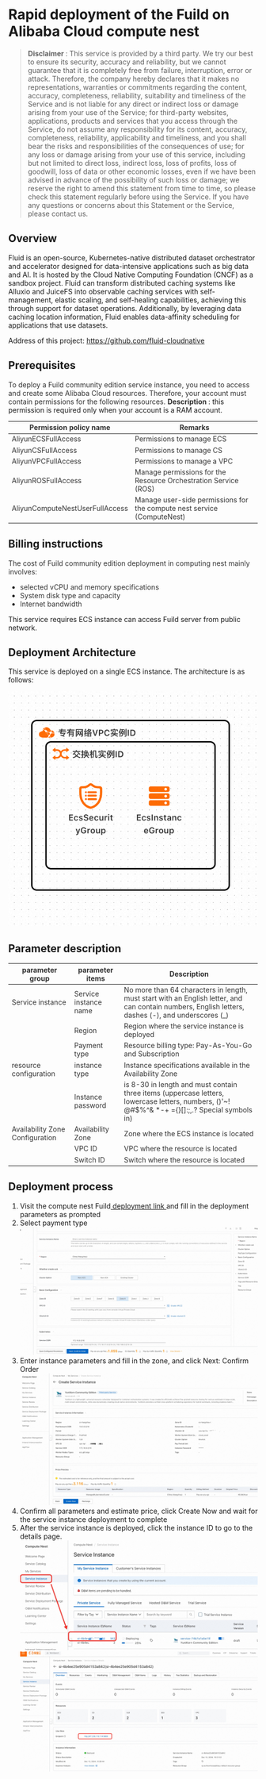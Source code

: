 <h1> Rapid deployment of the Fuild on Alibaba Cloud compute nest </h1>

<blockquote>
    <p><strong> Disclaimer </strong>: This service is provided by a third party. We try our best to ensure its security,
        accuracy and reliability, but we cannot guarantee that it is completely free from failure, interruption, error
        or attack. Therefore, the company hereby declares that it makes no representations, warranties or commitments
        regarding the content, accuracy, completeness, reliability, suitability and timeliness of the Service and is not
        liable for any direct or indirect loss or damage arising from your use of the Service; for third-party websites,
        applications, products and services that you access through the Service, do not assume any responsibility for
        its content, accuracy, completeness, reliability, applicability and timeliness, and you shall bear the risks and
        responsibilities of the consequences of use; for any loss or damage arising from your use of this service,
        including but not limited to direct loss, indirect loss, loss of profits, loss of goodwill, loss of data or
        other economic losses, even if we have been advised in advance of the possibility of such loss or damage; we
        reserve the right to amend this statement from time to time, so please check this statement regularly before
        using the Service. If you have any questions or concerns about this Statement or the Service, please contact us.
    </p>
</blockquote>

<h2> Overview </h2>

<p>Fluid is an open-source, Kubernetes-native distributed dataset orchestrator and accelerator designed for data-intensive applications such as big data and AI. It is hosted by the Cloud Native Computing Foundation (CNCF) as a sandbox project. Fluid can transform distributed caching systems like Alluxio and JuiceFS into observable caching services with self-management, elastic scaling, and self-healing capabilities, achieving this through support for dataset operations. Additionally, by leveraging data caching location information, Fluid enables data-affinity scheduling for applications that use datasets.</p>
<p>
    Address of this project: <a href='https://github.com/fluid-cloudnative'>https://github.com/fluid-cloudnative</a></p>

<h2> Prerequisites </h2>

<p><font style="color:rgb(51, 51, 51);"> To deploy a Fuild community edition service instance, you need to
    access and create some Alibaba Cloud resources. Therefore, your account must contain permissions for the following
    resources. </font><font style="color:rgb(51, 51, 51);"> </font><strong><font style="color:rgb(51, 51, 51);">
    Description </font></strong><font style="color:rgb(51, 51>: 51);">: this permission is required only when your account is a RAM account. </font></p>

<table>
<thead>
<tr>
<th><font style = " color:rgb(51, 51, 51);"> Permission policy name </font></th>
    <th><font style="color:rgb(51, 51, 51);"> Remarks </font></th>
    </tr>
    </thead>
    <tbody>
    <tr>
        <td><font style="color:rgb(51, 51, 51);">AliyunECSFullAccess</font></td>
        <td><font style="color:rgb(51, 51, 51);"> Permissions to manage ECS </font></td>
    </tr>
    <tr>
        <td><font style="color:rgb(51, 51, 51);">AliyunCSFullAccess</font></td>
        <td><font style="color:rgb(51, 51, 51);"> Permissions to manage CS </font></td>
    </tr>
    <tr>
        <td><font style="color:rgb(51, 51, 51);">AliyunVPCFullAccess</font></td>
        <td><font style="color:rgb(51, 51, 51);"> Permissions to manage a VPC </font></td>
    </tr>
    <tr>
        <td><font style="color:rgb(51, 51, 51);">AliyunROSFullAccess</font></td>
        <td><font style="color:rgb(51, 51, 51);"> Manage permissions for the Resource Orchestration Service
            (ROS) </font></td>
    </tr>
    <tr>
        <td><font style="color:rgb(51, 51, 51);">AliyunComputeNestUserFullAccess</font></td>
        <td><font style="color:rgb(51, 51, 51);"> Manage user-side permissions for the compute nest service
            (ComputeNest) </font></td>
    </tr>
    </tbody>
    </table>

<h2> Billing instructions </h2>

<p><font style="color:rgb(51, 51, 51);"> The cost of Fuild community edition deployment in computing nest
    mainly involves:</font></p>

<ul>
    <li><font style="color:rgb(51, 51, 51);"> selected vCPU and memory specifications </font></li>
    <li><font style="color:rgb(51, 51, 51);"> System disk type and capacity </font></li>
    <li><font style="color:rgb(51, 51, 51);"> Internet bandwidth </font></li>
</ul>

<p> This service requires ECS instance can access Fuild server from public network. </p>

<h2> Deployment Architecture </h2>

<p> This service is deployed on a single ECS instance. The architecture is as follows:</p>

<p><img src="./1.png" alt=""/></p>

<h2> Parameter description </h2>

<table>
    <thead>
    <tr>
        <th><font style="color:rgb(51, 51, 51);"> parameter group </font></th>
        <th><font style="color:rgb(51, 51, 51);"> parameter items </font></th>
        <th><font style="color:rgb(51, 51, 51);"> Description </font></th>
    </tr>
    </thead>
    <tbody>
    <tr>
        <td><font style="color:rgb(51, 51, 51);"> Service instance </font></td>
        <td><font style="color:rgb(51, 51, 51);"> Service instance name </font></td>
        <td><font style="color:rgb(51, 51, 51);"> No more than 64 characters in length, must start with an English
            letter, and can contain numbers, English letters, dashes (-), and underscores (_)</font></td>
    </tr>
    <tr>
        <td></td>
        <td><font style="color:rgb(51, 51, 51);"> Region </font></td>
        <td><font style="color:rgb(51, 51, 51);"> Region where the service instance is deployed </font></td>
    </tr>
    <tr>
        <td></td>
        <td><font style="color:rgb(51, 51, 51);"> Payment type </font></td>
        <td><font style="color:rgb(51, 51, 51);"> Resource billing type: Pay-As-You-Go and Subscription </font></td>
    </tr>
    <tr>
        <td><font style="color:rgb(51, 51, 51);"> resource configuration </font></td>
        <td><font style="color:rgb(51, 51, 51);"> instance type </font></td>
        <td><font style="color:rgb(51, 51, 51);"> Instance specifications available in the Availability Zone </font>
        </td>
    </tr>
    <tr>
        <td></td>
        <td><font style="color:rgb(51, 51, 51);"> Instance password </font></td>
        <td><font style="color:rgb(51, 51, 51);"> is 8-30 in length and must contain three items (uppercase letters,
            lowercase letters, numbers, ()'~! @#$%^& *-+ ={}[]:;,.? Special symbols in)</font></td>
    </tr>
    <tr>
        <td><font style="color:rgb(51, 51, 51);"> Availability Zone Configuration </font></td>
        <td><font style="color:rgb(51, 51, 51);"> Availability Zone </font></td>
        <td><font style="color:rgb(51, 51, 51);"> Zone where the ECS instance is located </font></td>
    </tr>
    <tr>
        <td></td>
        <td><font style="color:rgb(51, 51, 51);">VPC ID</font></td>
        <td><font style="color:rgb(51, 51, 51);"> VPC where the resource is located </font></td>
    </tr>
    <tr>
        <td></td>
        <td><font style="color:rgb(51, 51, 51);"> Switch ID</font></td>
        <td><font style="color:rgb(51, 51, 51);"> Switch where the resource is located </font></td>
    </tr>
    </tbody>
</table>

<h2> Deployment process </h2>

<ol>
    <li> Visit the compute nest Fuild<a
            href="">
        deployment link </a> and fill in the deployment parameters as prompted
    </li>
    <li> Select payment type
        <img src="./9.jpg" alt=""/></li>
    <li> Enter instance parameters and fill in the zone, and click Next: Confirm Order
        <img src="./10.jpg" alt=""/></li>
    <li> Confirm all parameters and estimate price, click Create Now and wait for the service instance deployment to complete</li>
    <li> After the service instance is deployed, click the instance ID to go to the details page. <img src="./11.jpg" alt=""/><img src="./12.jpg" alt=""/>
    </li>
</ol>